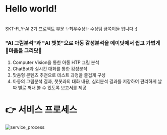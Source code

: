 # Hello world! 
<br> SKT-FLY-AI 2기 프로젝트 부문 ✨최우수상✨ 수상팀 금쪽이들 입니다 :) </br>


### "AI 그림분석"과 "AI 챗봇"으로 아동 감성분석을 에이닷에서 쉽고 가볍게 🎨마음을 그리닷🎨
1. Computer Vision을 통한 아동 HTP 그림 분석
2. ChatBot과 실시간 대화를 통한 감성분석
3. 맞춤형 콘텐츠 추천으로 테스트 과정을 즐겁게 구성
4. 아동의 그림분석 결과, 챗봇과의 대화 내용, 심리분석 결과를 저장하여 편리하게 날짜 별로 꺼내 볼 수 있도록 보고서를 제공


# 👉 서비스 프로세스
![service_process](https://user-images.githubusercontent.com/68270424/229696703-8107e2c3-8608-4a45-8943-f72de572e5c1.png)

